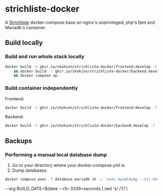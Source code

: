 # strichliste-docker
A [Strichliste](https://github.com/strichliste) docker-compose base on nginx's unprivileged, php's fpm and Mariadb's container.


## Build locally

### Build and run whole stack locally

```bash
docker build -t ghcr.io/shokinn/strichliste-docker/frontend:develop -f ./docker/frontend.Dockerfile . \
    && docker build -t ghcr.io/shokinn/strichliste-docker/backend:develop -f ./docker/backend.Dockerfile . \
    && docker compose up

```

### Build container independently
Frontend:  
```bash
docker build -t ghcr.io/shokinn/strichliste-docker/frontend:develop -f ./docker/frontend.Dockerfile .
```

Backend:  
```bash
docker build -t ghcr.io/shokinn/strichliste-docker/backend:develop -f ./docker/backend.Dockerfile .
```

## Backups

### Performing a manual local database dump

1. Go to your directory where your docker-compose.yml is.
2. Dump databases:  
```bash
docker compose exec -T database mariadb sh -c 'exec mysqldump --all-databases -uroot -p"${MARIADB_ROOT_PASSWORD}"' > mariadb-dump-$(date +%F_%H-%M-%S).sql
```



--arg BUILD_DATE=$(date --rfc-3339=seconds | sed 's/ /T/')